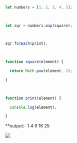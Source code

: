
```js
  

let numbers = [1, 2, 3, 4, 5];

  

let sqr = numbers.map(square);

  

sqr.forEach(print);

  

function square(element) {

  return Math.pow(element, 2);

}

  

function print(element) {

  console.log(element);

}
```

**output:-
1
4
9
16
25



![](https://i.imgur.com/o2pFLoN.png)
